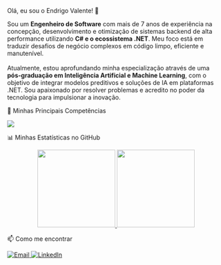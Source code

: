 Olá, eu sou o Endrigo Valente! 👋

<p align="left"> Sou um <strong>Engenheiro de Software</strong> com mais de 7 anos de experiência na concepção, desenvolvimento e otimização de sistemas backend de alta performance utilizando <strong>C# e o ecossistema .NET</strong>. Meu foco está em traduzir desafios de negócio complexos em código limpo, eficiente e manutenível. <br><br> Atualmente, estou aprofundando minha especialização através de uma <strong>pós-graduação em Inteligência Artificial e Machine Learning</strong>, com o objetivo de integrar modelos preditivos e soluções de IA em plataformas .NET. Sou apaixonado por resolver problemas e acredito no poder da tecnologia para impulsionar a inovação. </p>

🚀 Minhas Principais Competências

<p align="left"> <a href="https://skillicons.dev"> <img src="https://skillicons.dev/icons?i=cs,dotnet,docker,postgres,git,javascript,react&perline=12" /> </a> </p>

📊 Minhas Estatísticas no GitHub

<p align="center"> <a href="https://github.com/evalente82"> <img height="180em" src="https://github-readme-stats.vercel.app/api?username=evalente82&show_icons=true&theme=tokyonight&include_all_commits=true&count_private=true"/> <img height="180em" src="https://github-readme-stats.vercel.app/api/top-langs/?username=evalente82&layout=compact&langs_count=7&theme=tokyonight"/> </a> </p>

📫 Como me encontrar

<p align="left"> <a href="mailto:endrigo.valente@gmail.com" target="_blank"> <img src="https://img.shields.io/badge/Email-D14836?style=for-the-badge&logo=gmail&logoColor=white" alt="Email"> </a> <a href="https://www.linkedin.com/in/endrigo-valente-3357a635/" target="_blank"> <img src="https://img.shields.io/badge/LinkedIn-0077B5?style=for-the-badge&logo=linkedin&logoColor=white" alt="LinkedIn"> </a> </p>
